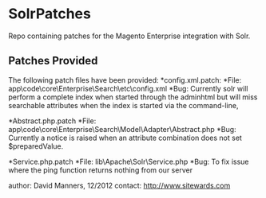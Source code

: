 SolrPatches
===========

Repo containing patches for the Magento Enterprise integration with Solr.

Patches Provided
------------------
The following patch files have been provided:
*config.xml.patch:
	*File: app\code\core\Enterprise\Search\etc\config.xml
	*Bug: Currently solr will perform a complete index when started through the adminhtml but will miss searchable attributes when the index is started via the command-line,

*Abstract.php.patch
	*File: app\code\core\Enterprise\Search\Model\Adapter\Abstract.php
	*Bug: Currently a notice is raised when an attribute combination does not set $preparedValue.

*Service.php.patch
	*File: lib\Apache\Solr\Service.php
	*Bug: To fix issue where the ping function returns nothing from our server

author: David Manners, 12/2012
contact: http://www.sitewards.com